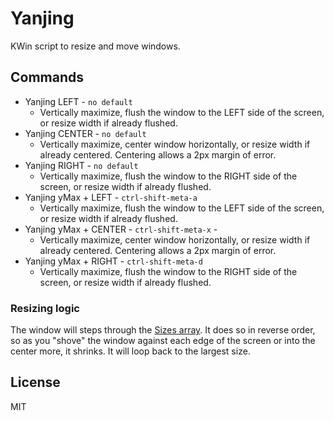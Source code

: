 # Yanjing

KWin script to resize and move windows.

## Commands 

- Yanjing LEFT - `no default`
    - Vertically maximize, flush the window to the LEFT side of the screen, or
      resize width if already flushed.
- Yanjing CENTER - `no default`
    - Vertically maximize, center window horizontally, or resize width if
      already centered. Centering allows a 2px margin of error.
- Yanjing RIGHT - `no default`
    - Vertically maximize, flush the window to the RIGHT side of the screen,
      or resize width if already flushed.
- Yanjing yMax + LEFT - `ctrl-shift-meta-a`
    - Vertically maximize, flush the window to the LEFT side of the screen, or
      resize width if already flushed.
- Yanjing yMax + CENTER - `ctrl-shift-meta-x` - 
    - Vertically maximize, center window horizontally, or resize width if
      already centered. Centering allows a 2px margin of error.
- Yanjing yMax + RIGHT - `ctrl-shift-meta-d`
    - Vertically maximize, flush the window to the RIGHT side of the screen,
      or resize width if already flushed.

### Resizing logic

The window will steps through the [Sizes array](./contents/code/main.js).
It does so in reverse order, so as you "shove" the window against each edge of
the screen or into the center more, it shrinks. It will loop back to the
largest size.

## License

MIT
